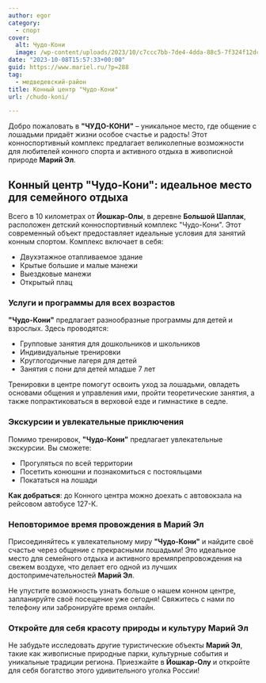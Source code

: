 ```yaml
---
author: egor
category:
  - спорт
cover:
  alt: Чудо-Кони
  image: /wp-content/uploads/2023/10/c7ccc7bb-7de4-4dda-88c5-7f324f12dcac-1.png
date: "2023-10-08T15:57:33+00:00"
guid: https://www.mariel.ru/?p=288
tag:
  - медведевский-район
title: Конный центр "Чудо-Кони"
url: /chudo-koni/

---
```

Добро пожаловать в **"ЧУДО-КОНИ"** – уникальное место, где общение с лошадьми придаёт жизни особое счастье и радость! Этот конноспортивный комплекс предлагает великолепные возможности для любителей конного спорта и активного отдыха в живописной природе **Марий Эл**.

## Конный центр "Чудо-Кони": идеальное место для семейного отдыха

Всего в 10 километрах от **Йошкар-Олы**, в деревне **Большой Шаплак**, расположен детский конноспортивный комплекс "Чудо-Кони". Этот современный объект предоставляет идеальные условия для занятий конным спортом. Комплекс включает в себя:

- Двухэтажное отапливаемое здание
- Крытые большие и малые манежи
- Выездковые манежи
- Открытый плац

### Услуги и программы для всех возрастов

**"Чудо-Кони"** предлагает разнообразные программы для детей и взрослых. Здесь проводятся:

- Групповые занятия для дошкольников и школьников
- Индивидуальные тренировки
- Круглогодичные лагеря для детей
- Занятия с пони для детей младше 7 лет

Тренировки в центре помогут освоить уход за лошадьми, овладеть основами общения и управления ими, пройти теоретические занятия, а также попрактиковаться в верховой езде и гимнастике в седле.

### Экскурсии и увлекательные приключения

Помимо тренировок, **"Чудо-Кони"** предлагает увлекательные экскурсии. Вы сможете:

- Прогуляться по всей территории
- Посетить конюшни и познакомиться с постояльцами
- Покататься на лошади

**Как добраться**: до Конного центра можно доехать с автовокзала на рейсовом автобусе 127-К.

### Неповторимое время провождения в Марий Эл

Присоединяйтесь к увлекательному миру **"Чудо-Кони"** и найдите своё счастье через общение с прекрасными лошадьми! Это идеальное место для семейного отдыха и активного времяпрепровождения на свежем воздухе, что делает его одной из лучших достопримечательностей **Марий Эл**.

Не упустите возможность узнать больше о нашем конном центре, запланируйте своё посещение уже сегодня! Свяжитесь с нами по телефону или забронируйте время онлайн.

### Откройте для себя красоту природы и культуру Марий Эл

Не забудьте исследовать другие туристические объекты **Марий Эл**, такие как живописные природные парки, культурные события и уникальные традиции региона. Приезжайте в **Йошкар-Олу** и откройте для себя богатство этого удивительного уголка России!
